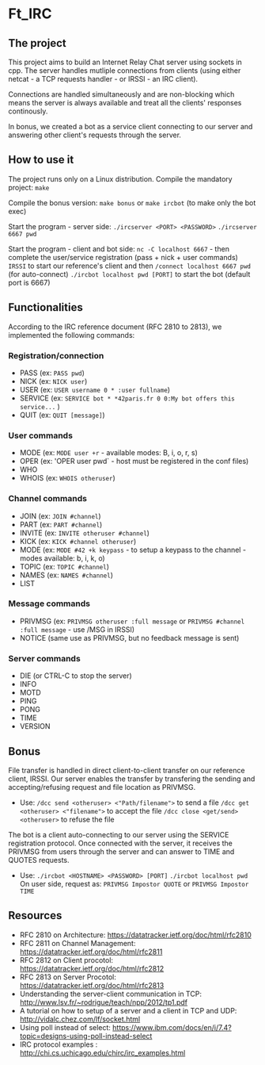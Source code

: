 # Ft_IRC

## The project
This project aims to build an Internet Relay Chat server using sockets in cpp. The server handles mutliple connections from clients (using either netcat - a TCP requests handler - or IRSSI - an IRC client). 

Connections are handled simultaneously and are non-blocking which means the server is always available and treat all the clients' responses continously.

In bonus, we created a bot as a service client connecting to our server and answering other client's requests through the server.

## How to use it 
The project runs only on a Linux distribution.
  Compile the mandatory project:
  `make`

  Compile the bonus version:
  `make bonus` or `make ircbot` (to make only the bot exec)

  Start the program - server side:
  `./ircserver <PORT> <PASSWORD>`
    `./ircserver 6667 pwd`

  Start the program - client and bot side:
   `nc -C localhost 6667` - then complete the user/service registration (pass + nick + user commands)
   `IRSSI` to start our reference's client and then `/connect localhost 6667 pwd` (for auto-connect)
   `./ircbot localhost pwd [PORT]` to start the bot (default port is 6667)

## Functionalities

According to the IRC reference document (RFC 2810 to 2813), we implemented the following commands:

### Registration/connection
- PASS	(ex: `PASS pwd`)
- NICK	(ex: `NICK user`)
- USER	(ex: `USER username 0 * :user fullname`)
- SERVICE	(ex: `SERVICE bot * *42paris.fr 0 0:My bot offers this service...` )
- QUIT	(ex: `QUIT [message]`)

### User commands
- MODE	(ex: `MODE user +r` - available modes: B, i, o, r, s)
- OPER	(ex: 'OPER user pwd` - host must be registered in the conf files)
- WHO
- WHOIS	(ex: `WHOIS otheruser`)

### Channel commands
- JOIN	(ex: `JOIN #channel`)
- PART	(ex: `PART #channel`)
- INVITE	(ex: `INVITE otheruser #channel`)
- KICK	(ex: `KICK #channel otheruser`)
- MODE	(ex: `MODE #42 +k keypass` - to setup a keypass to the channel - modes available: b, i, k, o)
- TOPIC (ex: `TOPIC #channel`)
- NAMES	(ex: `NAMES #channel`)
- LIST

### Message commands
- PRIVMSG	(ex: `PRIVMSG otheruser :full message` or `PRIVMSG #channel :full message` - use /MSG in IRSSI)
- NOTICE	(same use as PRIVMSG, but no feedback message is sent)


### Server commands
- DIE (or CTRL-C to stop the server)
- INFO
- MOTD
- PING
- PONG
- TIME
- VERSION

## Bonus
File transfer is handled in direct client-to-client transfer on our reference client, IRSSI. Our server enables the transfer by transfering the sending and accepting/refusing request and file location as PRIVMSG.

- Use: `/dcc send <otheruser> <"Path/filename">` to send a file
`/dcc get <otheruser> <"filename">` to accept the file
`/dcc close <get/send> <otheruser>` to refuse the file

The bot is a client auto-connecting to our server using the SERVICE registration protocol. Once connected with the server, it receives the PRIVMSG from users through the server and can answer to TIME and QUOTES requests.

- Use: `./ircbot <HOSTNAME> <PASSWORD> [PORT]`
 `./ircbot localhost pwd`
On user side, request as: `PRIVMSG Impostor QUOTE` or `PRIVMSG Impostor TIME`

## Resources
- RFC 2810 on Architecture: https://datatracker.ietf.org/doc/html/rfc2810
- RFC 2811 on Channel Management: https://datatracker.ietf.org/doc/html/rfc2811
- RFC 2812 on Client procotol: https://datatracker.ietf.org/doc/html/rfc2812
- RFC 2813 on Server Procotol: https://datatracker.ietf.org/doc/html/rfc2813 
- Understanding the server-client communication in TCP: http://www.lsv.fr/~rodrigue/teach/npp/2012/tp1.pdf 
- A tutorial on how to setup of a server and a client in TCP and UDP: http://vidalc.chez.com/lf/socket.html
- Using poll instead of select: https://www.ibm.com/docs/en/i/7.4?topic=designs-using-poll-instead-select 
- IRC protocol examples : http://chi.cs.uchicago.edu/chirc/irc_examples.html 